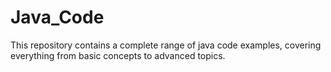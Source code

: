 # Java_Code
This repository contains a complete range of java code examples, covering everything from basic concepts to advanced topics.
